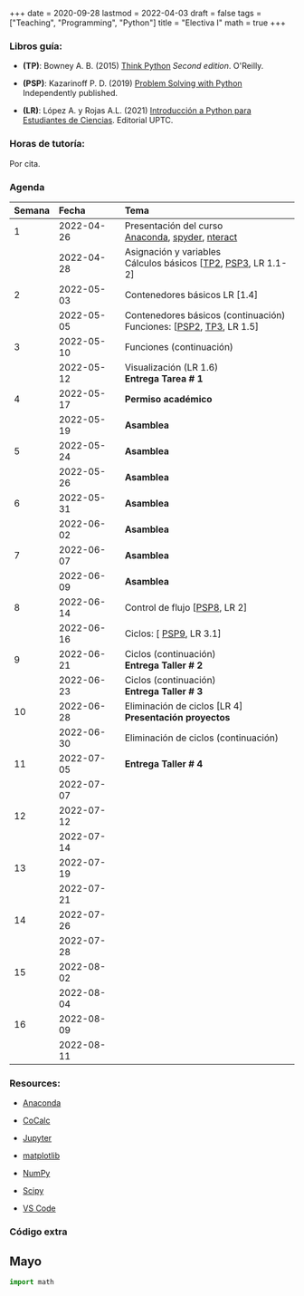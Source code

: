 +++
date      = 2020-09-28
lastmod   = 2022-04-03
draft     = false
tags      = ["Teaching", "Programming", "Python"]
title     = "Electiva I"
math      = true
+++

### Libros guía:


- **(TP)**: Bowney A. B. (2015) [Think Python](https://greenteapress.com/wp/think-python-2e/) *Second edition*. O'Reilly.

- **(PSP)**: Kazarinoff P. D. (2019) [Problem Solving with Python](https://problemsolvingwithpython.com) Independently published.

- **(LR)**: López A. y Rojas A.L. (2021) [Introducción a Python para Estudiantes de Ciencias](https://alexrojas.netlify.app/publication/prog/). Editorial UPTC.

### Horas de tutoría: 

Por cita.

### Agenda


|Semana |Fecha      |Tema                                                                                                                                                                                                                            |
|:------|:----------|:-------------------------------------------------------------------|
|1      |2022-04-26 |Presentación del curso <br> [Anaconda](https://www.anaconda.com/products/individual), [spyder](https://www.spyder-ide.org), [nteract](https://nteract.io)   |
|&nbsp; |2022-04-28 |Asignación y variables <br> Cálculos básicos [[TP2](http://greenteapress.com/thinkpython2/html/thinkpython2003.html), [PSP3](https://problemsolvingwithpython.com/03-The-Python-REPL/03.00-Introduction/), LR 1.1-2]  |
|2      |2022-05-03 | Contenedores básicos LR [1.4] |
|&nbsp; |2022-05-05 |Contenedores básicos (continuación) <br> Funciones: [[PSP2](https://problemsolvingwithpython.com/07-Functions-and-Modules/07.00-Introduction/), [TP3](http://greenteapress.com/thinkpython2/html/thinkpython2004.html), LR 1.5] |
|3      |2022-05-10 | Funciones (continuación)|
|&nbsp; |2022-05-12 | Visualización (LR 1.6) <br> **Entrega Tarea # 1**|
|4      |2022-05-17 | **Permiso académico** |
|&nbsp; |2022-05-19 | **Asamblea** |
|5      |2022-05-24 | **Asamblea** |
|&nbsp; |2022-05-26 | **Asamblea** |
|6      |2022-05-31 | **Asamblea** |
|&nbsp; |2022-06-02 | **Asamblea** |
|7      |2022-06-07 | **Asamblea**|
|&nbsp; |2022-06-09 | **Asamblea**|
|8      |2022-06-14 | Control de flujo [[PSP8](https://problemsolvingwithpython.com/08-If-Else-Try-Except/08.00-Introduction/), LR 2] |
|&nbsp; |2022-06-16 | Ciclos: [ [PSP9](https://problemsolvingwithpython.com/09-Loops/09.00-Introduction/), LR 3.1]|
|9      |2022-06-21 | Ciclos (continuación) <br> **Entrega Taller # 2** |
|&nbsp; |2022-06-23 | Ciclos (continuación) <br> **Entrega Taller # 3** |
|10     |2022-06-28 | Eliminación de ciclos [LR 4] <br> **Presentación proyectos** |
|&nbsp; |2022-06-30 | Eliminación de ciclos (continuación) |
|11     |2022-07-05 | **Entrega Taller # 4**    |
|&nbsp; |2022-07-07 |&nbsp;    |
|12     |2022-07-12 |&nbsp;    |
|&nbsp; |2022-07-14 |&nbsp;    |
|13     |2022-07-19 |&nbsp;    |
|&nbsp; |2022-07-21 |&nbsp;    |
|14     |2022-07-26 |&nbsp;    |
|&nbsp; |2022-07-28 |&nbsp;    |
|15     |2022-08-02 |&nbsp;    |
|&nbsp; |2022-08-04 |&nbsp;    |
|16     |2022-08-09 |&nbsp;    |
|&nbsp; |2022-08-11 |&nbsp;    |

<!-- [Matplotlib](https://problemsolvingwithpython.com/06-Plotting-with-Matplotlib/06.00-Introduction/) -->


### Resources:

  - [Anaconda](https://anaconda.org)

  - [CoCalc](https://cocalc.com)

  - [Jupyter](https://jupyter.org/)

  - [matplotlib](https://matplotlib.org/3.1.1/index.html)

  - [NumPy](https://www.numpy.org/)

  - [Scipy](https://www.scipy.org/)

  - [VS Code](https://code.visualstudio.com/)



### Código extra


## Mayo 

```python
import math
```

